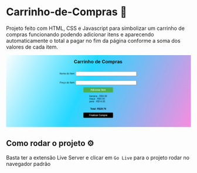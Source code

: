 # Carrinho-de-Compras 🛒
Projeto feito com HTML, CSS e Javascript para simbolizar um carrinho de compras funcionando podendo adicionar itens e aparecendo automaticamente o total a pagar no fim da página conforme a soma dos valores de cada item.

<img src="./github/projeto-carrinho-de-compras.png">

## Como rodar o projeto ⚙️
Basta ter a extensão Live Server e clicar em `Go Live` para o projeto rodar no navegador padrão

